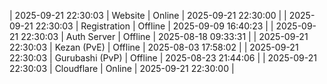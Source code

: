 | 2025-09-21 22:30:03 | Website | Online | 2025-09-21 22:30:00 |
| 2025-09-21 22:30:03 | Registration | Offline | 2025-09-09 16:40:23 |
| 2025-09-21 22:30:03 | Auth Server | Offline | 2025-08-18 09:33:31 |
| 2025-09-21 22:30:03 | Kezan (PvE) | Offline | 2025-08-03 17:58:02 |
| 2025-09-21 22:30:03 | Gurubashi (PvP) | Offline | 2025-08-23 21:44:06 |
| 2025-09-21 22:30:03 | Cloudflare | Online | 2025-09-21 22:30:00 |
